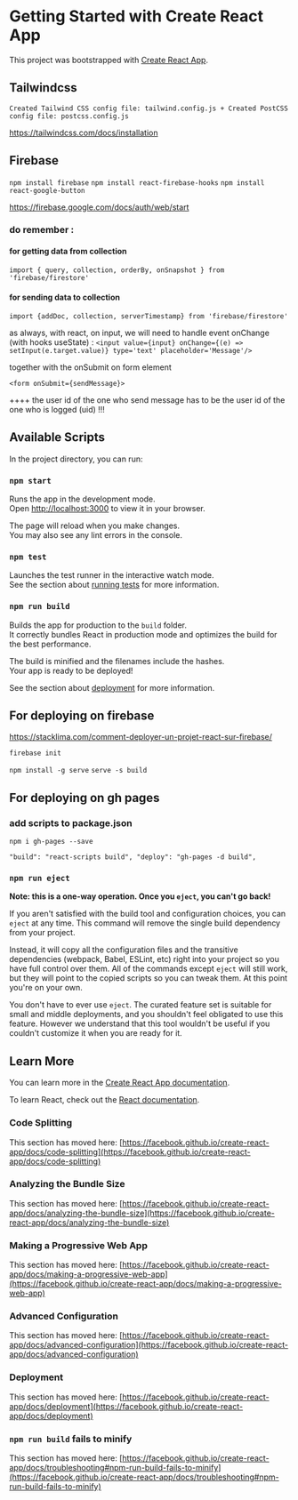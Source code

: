 # Getting Started with Create React App

This project was bootstrapped with [Create React App](https://github.com/facebook/create-react-app).

## Tailwindcss

`Created Tailwind CSS config file: tailwind.config.js + Created PostCSS config file: postcss.config.js`

https://tailwindcss.com/docs/installation

## Firebase

`npm install firebase`
`npm install react-firebase-hooks`
`npm install react-google-button`

https://firebase.google.com/docs/auth/web/start

### do remember : 

#### for getting data from collection

`import { query, collection, orderBy, onSnapshot } from 'firebase/firestore'`

#### for sending data to collection

`import {addDoc, collection, serverTimestamp} from 'firebase/firestore'`

as always, with react, on input, we will need to handle event onChange (with hooks useState) :
`<input value={input} onChange={(e) => setInput(e.target.value)} type='text' placeholder='Message'/>`

together with the onSubmit on form element

`<form onSubmit={sendMessage}>`

++++ the user id of the one who send message has to be the user id of the one who is logged (uid) !!! 

## Available Scripts

In the project directory, you can run:

### `npm start`

Runs the app in the development mode.\
Open [http://localhost:3000](http://localhost:3000) to view it in your browser.

The page will reload when you make changes.\
You may also see any lint errors in the console.

### `npm test`

Launches the test runner in the interactive watch mode.\
See the section about [running tests](https://facebook.github.io/create-react-app/docs/running-tests) for more information.

### `npm run build`

Builds the app for production to the `build` folder.\
It correctly bundles React in production mode and optimizes the build for the best performance.

The build is minified and the filenames include the hashes.\
Your app is ready to be deployed!

See the section about [deployment](https://facebook.github.io/create-react-app/docs/deployment) for more information.

## For deploying on firebase

https://stacklima.com/comment-deployer-un-projet-react-sur-firebase/

`firebase init`

`npm install -g serve`
`serve -s build`

## For deploying on gh pages

### add scripts to package.json

`npm i gh-pages --save`

``
"build": "react-scripts build",
"deploy": "gh-pages -d build",
    ``

### `npm run eject`

**Note: this is a one-way operation. Once you `eject`, you can't go back!**

If you aren't satisfied with the build tool and configuration choices, you can `eject` at any time. This command will remove the single build dependency from your project.

Instead, it will copy all the configuration files and the transitive dependencies (webpack, Babel, ESLint, etc) right into your project so you have full control over them. All of the commands except `eject` will still work, but they will point to the copied scripts so you can tweak them. At this point you're on your own.

You don't have to ever use `eject`. The curated feature set is suitable for small and middle deployments, and you shouldn't feel obligated to use this feature. However we understand that this tool wouldn't be useful if you couldn't customize it when you are ready for it.

## Learn More

You can learn more in the [Create React App documentation](https://facebook.github.io/create-react-app/docs/getting-started).

To learn React, check out the [React documentation](https://reactjs.org/).

### Code Splitting

This section has moved here: [https://facebook.github.io/create-react-app/docs/code-splitting](https://facebook.github.io/create-react-app/docs/code-splitting)

### Analyzing the Bundle Size

This section has moved here: [https://facebook.github.io/create-react-app/docs/analyzing-the-bundle-size](https://facebook.github.io/create-react-app/docs/analyzing-the-bundle-size)

### Making a Progressive Web App

This section has moved here: [https://facebook.github.io/create-react-app/docs/making-a-progressive-web-app](https://facebook.github.io/create-react-app/docs/making-a-progressive-web-app)

### Advanced Configuration

This section has moved here: [https://facebook.github.io/create-react-app/docs/advanced-configuration](https://facebook.github.io/create-react-app/docs/advanced-configuration)

### Deployment

This section has moved here: [https://facebook.github.io/create-react-app/docs/deployment](https://facebook.github.io/create-react-app/docs/deployment)

### `npm run build` fails to minify

This section has moved here: [https://facebook.github.io/create-react-app/docs/troubleshooting#npm-run-build-fails-to-minify](https://facebook.github.io/create-react-app/docs/troubleshooting#npm-run-build-fails-to-minify)
